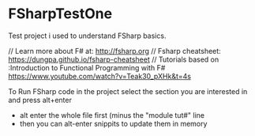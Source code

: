 # FSharpTestOne

Test project i used to understand FSharp basics.

// Learn more about F# at: http://fsharp.org
// Fsharp cheatsheet: https://dungpa.github.io/fsharp-cheatsheet
// Tutorials based on :Introduction to Functional Programming with F# https://www.youtube.com/watch?v=Teak30_pXHk&t=4s


To Run FSharp code in the project select the section you are interested in and press alt+enter
  - alt enter the whole file first (minus the "module tut#" line
  - then you can alt-enter snippits to update them in memory
